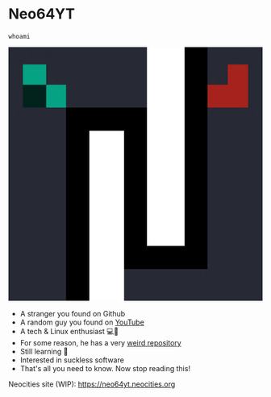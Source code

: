 # Neo64YT

```
whoami
```

![profile](neo64-new.png)

* A stranger you found on Github
* A random guy you found on [YouTube](https://www.youtube.com/channel/UCPUeyD6WkLAN_idjMHVPBWw)
* A tech & Linux enthusiast 💻🐧
* For some reason, he has a very [weird repository](https://github.com/neo64yt/hello-collection)
* Still learning 👀
* Interested in suckless software
* That's all you need to know. Now stop reading this!

Neocities site (WIP): https://neo64yt.neocities.org

